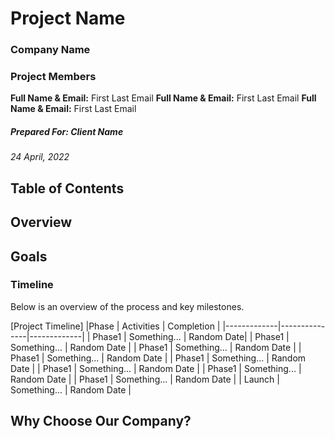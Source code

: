 


# Project Name

### Company Name

### Project Members
**Full Name & Email:** First Last Email
**Full Name & Email:** First Last Email
**Full Name & Email:** First Last Email


##### Prepared For: Client Name
*24 April, 2022*
</div>

## Table of Contents

<!--toc max2-->

## Overview



## Goals



### Timeline
Below is an overview of the process and key milestones.

[Project Timeline]
|Phase        | Activities          |  Completion |
|-------------|---------------|-------------|
| Phase1 | Something... | Random Date|
| Phase1 | Something... | Random Date |
| Phase1 | Something... | Random Date |
| Phase1  | Something... | Random Date |
| Phase1  | Something... | Random Date |
| Phase1  | Something... | Random Date |
| Phase1  | Something...  | Random Date |
| Phase1  | Something... | Random Date |
| Launch | Something... | Random Date |




## Why Choose Our Company?




